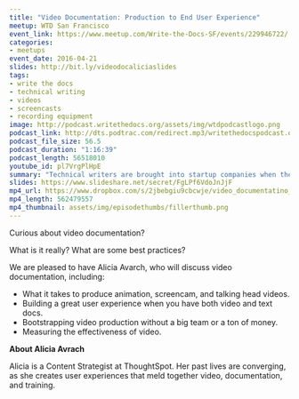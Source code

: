```yaml
---
title: "Video Documentation: Production to End User Experience"
meetup: WTD San Francisco
event_link: https://www.meetup.com/Write-the-Docs-SF/events/229946722/
categories:
- meetups
event_date: 2016-04-21
slides: http://bit.ly/videodocaliciaslides
tags:
- write the docs
- technical writing
- videos
- screencasts
- recording equipment
image: http://podcast.writethedocs.org/assets/img/wtdpodcastlogo.png
podcast_link: http://dts.podtrac.com/redirect.mp3/writethedocspodcast.org/aliciaavrachaudio.mp3
podcast_file_size: 56.5
podcast_duration: "1:16:39"
podcast_length: 56518010
youtube_id: pl7VrgPlHpE
summary: "Technical writers are brought into startup companies when the company's product starts getting traction and someone recognizes that the documentation requires professional attention. But startup companies aren't like established companies, and the environments can pose unique challenges for technical writers."
slides: https://www.slideshare.net/secret/FgLPf6VdoJnJjF
mp4_url: https://www.dropbox.com/s/2jbebgiu9cbcwje/video_documentatino_alicia_avrach.mp4?dl=0
mp4_length: 562479557
mp4_thumbnail: assets/img/episodethumbs/fillerthumb.png
---
```


Curious about video documentation?

What is it really? What are some best practices?

We are pleased to have Alicia Avarch, who will discuss video documentation, including:

* What it takes to produce animation, screencam, and talking head videos.
* Building a great user experience when you have both video and text docs.
* Bootstrapping video production without a big team or a ton of money.
* Measuring the effectiveness of video.

**About Alicia Avrach**

Alicia is a Content Strategist at ThoughtSpot. Her past lives are converging, as she creates user experiences that meld together video, documentation, and training.
